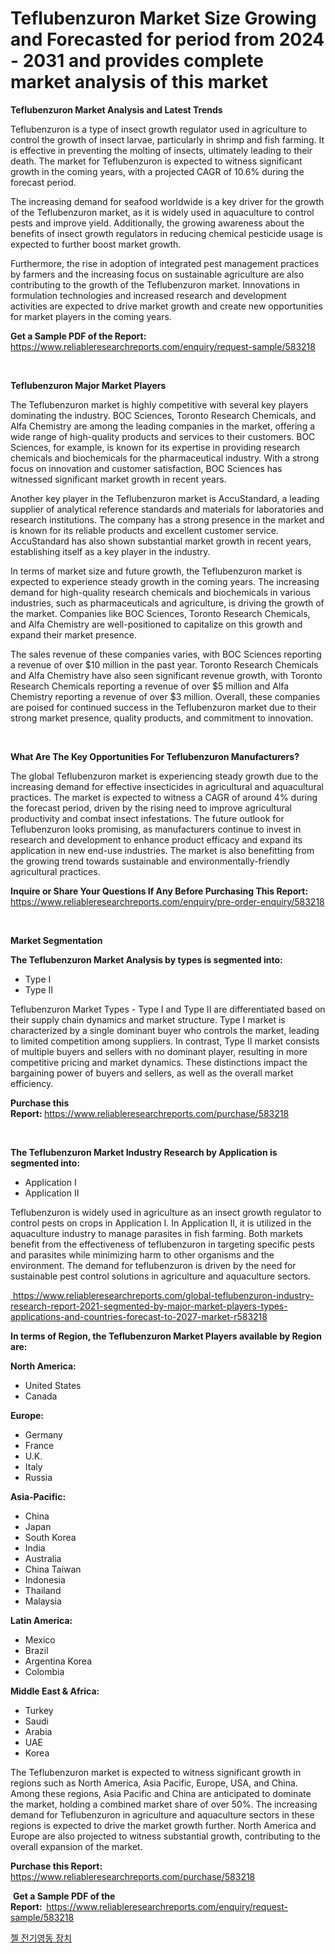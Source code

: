 <p><h1>Teflubenzuron Market Size Growing and Forecasted for period from 2024 - 2031 and provides complete market analysis of this market</h1></p><p><strong>Teflubenzuron Market Analysis and Latest Trends</strong></p>
<p><p>Teflubenzuron is a type of insect growth regulator used in agriculture to control the growth of insect larvae, particularly in shrimp and fish farming. It is effective in preventing the molting of insects, ultimately leading to their death. The market for Teflubenzuron is expected to witness significant growth in the coming years, with a projected CAGR of 10.6% during the forecast period.</p><p>The increasing demand for seafood worldwide is a key driver for the growth of the Teflubenzuron market, as it is widely used in aquaculture to control pests and improve yield. Additionally, the growing awareness about the benefits of insect growth regulators in reducing chemical pesticide usage is expected to further boost market growth.</p><p>Furthermore, the rise in adoption of integrated pest management practices by farmers and the increasing focus on sustainable agriculture are also contributing to the growth of the Teflubenzuron market. Innovations in formulation technologies and increased research and development activities are expected to drive market growth and create new opportunities for market players in the coming years.</p></p>
<p><strong>Get a Sample PDF of the Report:&nbsp;</strong> <a href="https://www.reliableresearchreports.com/enquiry/request-sample/583218">https://www.reliableresearchreports.com/enquiry/request-sample/583218</a></p>
<p>&nbsp;</p>
<p><strong>Teflubenzuron Major Market Players</strong></p>
<p><p>The Teflubenzuron market is highly competitive with several key players dominating the industry. BOC Sciences, Toronto Research Chemicals, and Alfa Chemistry are among the leading companies in the market, offering a wide range of high-quality products and services to their customers. BOC Sciences, for example, is known for its expertise in providing research chemicals and biochemicals for the pharmaceutical industry. With a strong focus on innovation and customer satisfaction, BOC Sciences has witnessed significant market growth in recent years.</p><p>Another key player in the Teflubenzuron market is AccuStandard, a leading supplier of analytical reference standards and materials for laboratories and research institutions. The company has a strong presence in the market and is known for its reliable products and excellent customer service. AccuStandard has also shown substantial market growth in recent years, establishing itself as a key player in the industry.</p><p>In terms of market size and future growth, the Teflubenzuron market is expected to experience steady growth in the coming years. The increasing demand for high-quality research chemicals and biochemicals in various industries, such as pharmaceuticals and agriculture, is driving the growth of the market. Companies like BOC Sciences, Toronto Research Chemicals, and Alfa Chemistry are well-positioned to capitalize on this growth and expand their market presence.</p><p>The sales revenue of these companies varies, with BOC Sciences reporting a revenue of over $10 million in the past year. Toronto Research Chemicals and Alfa Chemistry have also seen significant revenue growth, with Toronto Research Chemicals reporting a revenue of over $5 million and Alfa Chemistry reporting a revenue of over $3 million. Overall, these companies are poised for continued success in the Teflubenzuron market due to their strong market presence, quality products, and commitment to innovation.</p></p>
<p>&nbsp;</p>
<p><strong>What Are The Key Opportunities For Teflubenzuron Manufacturers?</strong></p>
<p><p>The global Teflubenzuron market is experiencing steady growth due to the increasing demand for effective insecticides in agricultural and aquacultural practices. The market is expected to witness a CAGR of around 4% during the forecast period, driven by the rising need to improve agricultural productivity and combat insect infestations. The future outlook for Teflubenzuron looks promising, as manufacturers continue to invest in research and development to enhance product efficacy and expand its application in new end-use industries. The market is also benefitting from the growing trend towards sustainable and environmentally-friendly agricultural practices.</p></p>
<p><strong>Inquire or Share Your Questions If Any Before Purchasing This Report:</strong> <a href="https://www.reliableresearchreports.com/enquiry/pre-order-enquiry/583218">https://www.reliableresearchreports.com/enquiry/pre-order-enquiry/583218</a></p>
<p>&nbsp;</p>
<p><strong>Market Segmentation</strong></p>
<p><strong>The Teflubenzuron Market Analysis by types is segmented into:</strong></p>
<p><ul><li>Type I</li><li>Type II</li></ul></p>
<p><p>Teflubenzuron Market Types - Type I and Type II are differentiated based on their supply chain dynamics and market structure. Type I market is characterized by a single dominant buyer who controls the market, leading to limited competition among suppliers. In contrast, Type II market consists of multiple buyers and sellers with no dominant player, resulting in more competitive pricing and market dynamics. These distinctions impact the bargaining power of buyers and sellers, as well as the overall market efficiency.</p></p>
<p><strong>Purchase this Report:&nbsp;</strong><a href="https://www.reliableresearchreports.com/purchase/583218">https://www.reliableresearchreports.com/purchase/583218</a></p>
<p>&nbsp;</p>
<p><strong>The Teflubenzuron Market Industry Research by Application is segmented into:</strong></p>
<p><ul><li>Application I</li><li>Application II</li></ul></p>
<p><p>Teflubenzuron is widely used in agriculture as an insect growth regulator to control pests on crops in Application I. In Application II, it is utilized in the aquaculture industry to manage parasites in fish farming. Both markets benefit from the effectiveness of teflubenzuron in targeting specific pests and parasites while minimizing harm to other organisms and the environment. The demand for teflubenzuron is driven by the need for sustainable pest control solutions in agriculture and aquaculture sectors.</p></p>
<p><a href="https://www.reliableresearchreports.com/global-teflubenzuron-industry-research-report-2021-segmented-by-major-market-players-types-applications-and-countries-forecast-to-2027-market-r583218">&nbsp;https://www.reliableresearchreports.com/global-teflubenzuron-industry-research-report-2021-segmented-by-major-market-players-types-applications-and-countries-forecast-to-2027-market-r583218</a></p>
<p><strong>In terms of Region, the Teflubenzuron Market Players available by Region are:</strong></p>
<p>
    <p> <strong> North America: </strong>
        <ul>
            <li>United States</li>
            <li>Canada</li>
        </ul>
        </p> 
    <p> <strong> Europe: </strong>
        <ul>
            <li>Germany</li>
            <li>France</li>
            <li>U.K.</li>
            <li>Italy</li>
            <li>Russia</li>
        </ul>
        </p> 
    <p> <strong> Asia-Pacific: </strong>
        <ul>
            <li>China</li>
            <li>Japan</li>
            <li>South Korea</li>
            <li>India</li>
            <li>Australia</li>
            <li>China Taiwan</li>
            <li>Indonesia</li>
            <li>Thailand</li>
            <li>Malaysia</li>
        </ul>
        </p> 
    <p> <strong> Latin America: </strong>
        <ul>
            <li>Mexico</li>
            <li>Brazil</li>
            <li>Argentina Korea</li>
            <li>Colombia</li>
        </ul>
        </p> 
    <p> <strong> Middle East & Africa: </strong>
        <ul>
            <li>Turkey</li>
            <li>Saudi</li>
            <li>Arabia</li>
            <li>UAE</li>
            <li>Korea</li>
        </ul>
    </p>
    </p>
<p><p>The Teflubenzuron market is expected to witness significant growth in regions such as North America, Asia Pacific, Europe, USA, and China. Among these regions, Asia Pacific and China are anticipated to dominate the market, holding a combined market share of over 50%. The increasing demand for Teflubenzuron in agriculture and aquaculture sectors in these regions is expected to drive the market growth further. North America and Europe are also projected to witness substantial growth, contributing to the overall expansion of the market.</p></p>
<p><strong>Purchase this Report: </strong><a href="https://www.reliableresearchreports.com/purchase/583218">https://www.reliableresearchreports.com/purchase/583218</a></p>
<p>&nbsp;<strong>Get a Sample PDF of the Report:&nbsp;&nbsp;</strong><a href="https://www.reliableresearchreports.com/enquiry/request-sample/583218">https://www.reliableresearchreports.com/enquiry/request-sample/583218</a></p>
<p><strong></strong></p>
<p><p><a href="https://github.com/ConstantinVon/Market-Research-Report-List-1/blob/main/383444987229.md">젤 전기영동 장치</a></p></p>